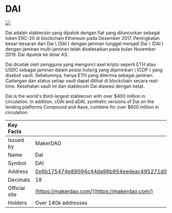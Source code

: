 # DAI

![](../../.gitbook/assets/dai.png)

Dai adalah stablecoin yang dipatok dengan fiat yang diluncurkan sebagai token ERC-20 di blockchain Ethereum pada Desember 2017. Peningkatan besar-besaran dari Dai \ (SAI \) dengan jaminan tunggal menjadi Dai \ (DAI \) dengan jaminan multi-jaminan telah diselesaikan pada bulan November 2019. Dai dipatok ke dolar AS.

Dai dicetak oleh pengguna yang mengunci aset kripto seperti ETH atau USDC sebagai jaminan dalam posisi hutang yang dijaminkan \ (CDP \) yang disebut vault. Sebelumnya, hanya ETH yang diterima sebagai jaminan. Cadangan dan status setiap vault dapat dilihat di blockchain secara real-time. Kesehatan vault ini dan stablecoin Dai diawasi dengan ketat.

Dai is the world's third-largest stablecoin with over $400 million in circulation. In addition, cDAI and aDAI, synthetic versions of Dai on the lending platforms Compound and Aave, combine for over $600 million in circulation.

| Key Facts     |                                                                                                                     |
|:------------- |:------------------------------------------------------------------------------------------------------------------- |
| Issued by     | MakerDAO                                                                                                            |
| Name          | Dai                                                                                                                 |
| Symbol        | DAI                                                                                                                 |
| Address       | [0x6b175474e89094c44da98b954eedeac495271d0f](https://etherscan.io/token/0x6b175474e89094c44da98b954eedeac495271d0f) |
| Decimals      | 18                                                                                                                  |
| Official site | [https://makerdao.com/](https://makerdao.com/)                                                                      |
| Holders       | Over 140k addresses                                                                                                 |

